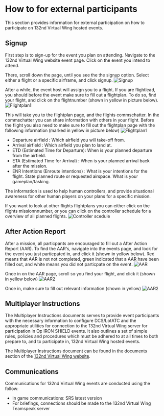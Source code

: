 # How to for external participants

This section provides information for external participation on how to participate on 132nd Virtual Wing hosted events.

## Signup
First step is to sign-up for the event you plan on attending. Navigate to the 132nd Virtual Wing website event page. Click on the event you intend to attend.

There, scroll down the page, until you see the the signup option. Select either a flight or a specific airframe, and click signup.
![Signup](/ATRM_Brief/Pictures/Signup.PNG)


After a while, the event host will assign you to a flight. If you are flightlead, you should before the event make sure to fill out a flightplan. To do so, find your flight, and click on the flightnumber (shown in yellow in picture below).
![Flightplan1](/ATRM_Brief/Pictures/Flightplan1.PNG)


This will take you to the flightplan page, and the flights commschatter. In the commschatter you can share information with others in your flight. Before the flight you also need to make sure to fill out
the flightplan page with the following information (marked in yellow in picture below)
![Flightplan1](/ATRM_Brief/Pictures/Flightplan2.PNG)
- Departure airfield : Which airfield you will take-off from.
- Arrival airfield :  Which airfield you plan to land at.
- ETD (Estimated Time for Departure): When is your planned departure from the airfield.
- ETA (Estimated Time for Arrival) :  When is your planned arrival back after the mission.
- ENR Intentions  (Enroute intentions) :  What is your intentions for the flight.  State planned route or requested airspace. What is your gameplan/tasking.

The information is used to help human controllers, and provide situational awareness for other human players on your plans for a specific mission.



If you want to look at other flights flightplans you can either click on the flights missionnnumber, or you can click on the controller schedule for a overview of all planned flights.
![Controller scedule](/ATRM_Brief/Pictures/Controllers.PNG)



## After Action Report
After a mission, all particpants are encouraged to fill out a After Action Report (AAR). To find the AAR's, navigate into the events page, and look for the event you just particpated in, and click it (shown in yellow below).
Red means that AAR is not not completed, green indicated that a AAR have been filled out, and white means you did not particpate on the event.
![AAR](/ATRM_Brief/Pictures/AAR.PNG)

Once in on the AAR page, scroll so you find your flight, and click it (shown in yellow below)
![AAR2](/ATRM_Brief/Pictures/AAR3.PNG)

Once in, make sure to fill out relevant information (shown in yellow)
![AAR2](/ATRM_Brief/Pictures/AAR2.PNG)

## Multiplayer Instructions
The Multiplayer Instructions documents serves to provide event participants with the necessary information to configure DCS/LotATC and the appropriate utilities for connection to the 132nd Virtual Wing server for participation in Op IRON SHIELD events. It also outlines a set of simple rules, policies and procedures which must be adhered to at all times to both prepare to, and to participate in, 132nd Virtual Wing hosted events.

The Multiplayer Instructions document can be found in the documents section of the [132nd Virtual Wing website](http://www.132virtualwing.org/index.php/page/documents).

## Communications
Communications for 132nd Virtual Wing events are conducted using the follow:
* In game communications: SRS latest version
* For briefings, connections should be made to the 132nd Virtual Wing Teamspeak server 
